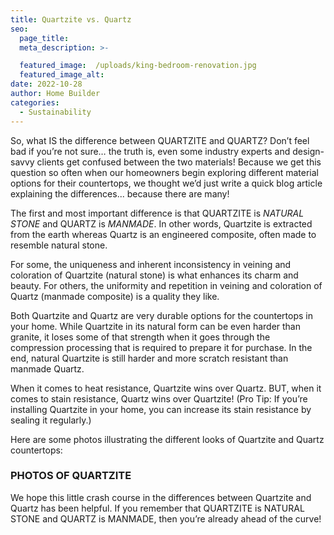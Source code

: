 ```yaml
---
title: Quartzite vs. Quartz
seo:
  page_title:
  meta_description: >-

  featured_image:  /uploads/king-bedroom-renovation.jpg
  featured_image_alt:
date: 2022-10-28
author: Home Builder
categories:
  - Sustainability
---
```


So, what IS the difference between QUARTZITE and QUARTZ? Don’t feel bad if you’re not sure… the truth is, even some industry experts and design-savvy clients get confused between the two materials! Because we get this question so often when our homeowners begin exploring different material options for their countertops, we thought we’d just write a quick blog article explaining the differences... because there are many!

The first and most important difference is that QUARTZITE is _NATURAL STONE_ and QUARTZ is _MANMADE_. In other words, Quartzite is extracted from the earth whereas Quartz is an engineered composite, often made to resemble natural stone.

For some, the uniqueness and inherent inconsistency in veining and coloration of Quartzite (natural stone) is what enhances its charm and beauty. For others, the uniformity and repetition in veining and coloration of Quartz (manmade composite) is a quality they like.

Both Quartzite and Quartz are very durable options for the countertops in your home. While Quartzite in its natural form can be even harder than granite, it loses some of that strength when it goes through the compression processing that is required to prepare it for purchase. In the end, natural Quartzite is still harder and more scratch resistant than manmade Quartz.

When it comes to heat resistance, Quartzite wins over Quartz. BUT, when it comes to stain resistance, Quartz wins over Quartzite! (Pro Tip: If you’re installing Quartzite in your home, you can increase its stain resistance by sealing it regularly.)

Here are some photos illustrating the different looks of Quartzite and Quartz countertops:

### PHOTOS OF QUARTZITE

We hope this little crash course in the differences between Quartzite and Quartz has been helpful. If you remember that QUARTZITE is NATURAL STONE and QUARTZ is MANMADE, then you’re already ahead of the curve!